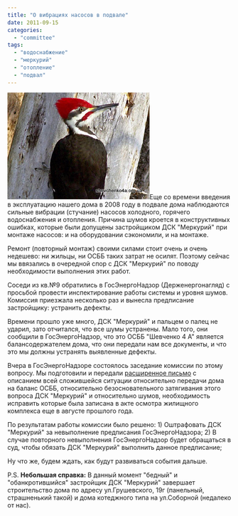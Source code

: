 ```yaml
---
title: "О вибрациях насосов в подвале"
date: 2011-09-15
categories: 
  - "committee"
tags: 
  - "водоснабжение"
  - "меркурий"
  - "отопление"
  - "подвал"
---
```


![](/wp-content/uploads/2011/09/1290363486_3.jpg "Стучание насовов в подвале")Еще со времени введения в эксплуатацию нашего дома в 2008 году в подвале дома наблюдаются сильные вибрации (стучание) насосов холодного, горячего водоснабжения и отопления. Причина шумов кроется в конструктивных ошибках, которые были допущены застройщиком ДСК "Меркурий" при монтаже насосов: и на оборудовании сэкономили, и на монтаже.

Ремонт (повторный монтаж) своими силами стоит очень и очень недешево: ни жильцы, ни ОСББ таких затрат не осилят. Поэтому сейчас мы ввязались в очередной спор с ДСК "Меркурий" по поводу необходимости выполнения этих работ.

Соседи из кв.№9 обратились в ГосЭнергоНадзор (Держенергонагляд) с просьбой провести инспектирование работы системы и уровня шумов. Комиссия приезжала несколько раз и вынесла предписание застройщику: устранить дефекты.

Времени прошло уже много, ДСК "Меркурий" и пальцем о палец не ударил, зато <!--more-->отчитался, что все шумы устранены. Мало того, они сообщили в ГосЭнергоНадзор, что это ОСББ "Шевченко 4 А" является балансодержателем дома, что они передали нам все документы, и что это мы должны устранять выявленные дефекты.

Вчера в ГосЭнергоНадзоре состоялось заседание комиссии по этому вопросу. Мы подготовили и передали [расширенное письмо](https://docs.google.com/viewer?a=v&pid=explorer&chrome=true&srcid=0BxE2NQlPHqm_ZmM3MTNjNjctNjVjMy00MzAyLWIzMzQtNzZlZjQxNmUwZTYy&hl=en_GB "О вибрациях насосов") с описанием всей сложившейся ситуации относительно передачи дома на баланс ОСББ, относительно безосновательного затягивания этого вопроса ДСК "Меркурий" и относительно шумов, необходимость исправить которые была записана в акте осмотра жилищного комплекса еще в августе прошлого года.

По результатам работы комиссии было решено: 1) Оштрафовать ДСК "Меркурий" за невыполнение предписания ГосЭнергоНадзора; 2) В случае повторного невыполнения ГосЭнергоНадзор будет обращаться в суд, чтобы обязать ДСК "Меркурий" выполнить данное предписание;

Ну что же, будем ждать, как будут развиваться события дальше.

P.S. **Небольшая справка:** В данный момент "бедный" и "обанкротившийся" застройщик ДСК "Меркурий" завершает строительство дома по адресу ул.Грушевского, 19г (панельный, страшненький такой) и дома котеджного типа на ул.Соборной (недалеко от нас).
